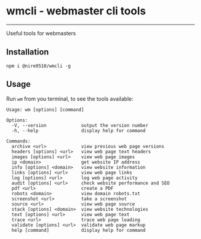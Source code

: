 # wmcli - webmaster cli tools
-----------------------------
Useful tools for webmasters

## Installation
`npm i @nire0510/wmcli -g`

## Usage
Run `wm` from you terminal, to see the tools available:
```
Usage: wm [options] [command]

Options:
  -V, --version             output the version number
  -h, --help                display help for command

Commands:
  archive <url>             view previous web page versions
  headers [options] <url>   view web page text headers
  images [options] <url>    view web page images
  ip <domain>               get website IP address
  info [options] <domain>   view website information
  links [options] <url>     view web page links
  log [options] <url>       log web page activity
  audit [options] <url>     check website performance and SEO
  pdf <url>                 create a PDF
  robots <domain>           view domain robots.txt
  screenshot <url>          take a screenshot
  source <url>              view web page source
  stack [options] <domain>  view website technologies
  text [options] <url>      view web page text
  trace <url>               trace web page loading
  validate [options] <url>  validate web page markup
  help [command]            display help for command
```
